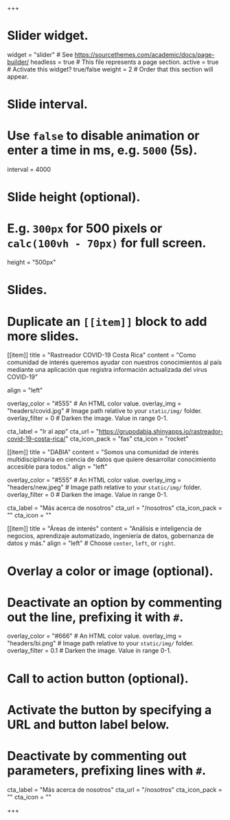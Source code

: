 +++
# Slider widget.
widget = "slider"  # See https://sourcethemes.com/academic/docs/page-builder/
headless = true  # This file represents a page section.
active = true  # Activate this widget? true/false
weight = 2  # Order that this section will appear.

# Slide interval.
# Use `false` to disable animation or enter a time in ms, e.g. `5000` (5s).
interval = 4000

# Slide height (optional).
# E.g. `300px` for 500 pixels or `calc(100vh - 70px)` for full screen.
height = "500px"

# Slides.
# Duplicate an `[[item]]` block to add more slides.


[[item]]
  title = "Rastreador COVID-19 Costa Rica"
  content = "Como comunidad de interés queremos ayudar con nuestros conocimientos al país mediante una aplicación que registra información actualizada del virus COVID-19"
  
  align = "left"

  overlay_color = "#555"  # An HTML color value.
  overlay_img = "headers/covid.jpg"  # Image path relative to your `static/img/` folder.
  overlay_filter = 0  # Darken the image. Value in range 0-1.
  
  cta_label = "Ir al app"
  cta_url = "https://grupodabia.shinyapps.io/rastreador-covid-19-costa-rica/"
  cta_icon_pack = "fas"
  cta_icon = "rocket"


[[item]]
  title = "DABIA"
  content = "Somos una comunidad de interés multidisciplinaria en ciencia de datos que quiere desarrollar conocimiento accesible para todos."
  align = "left"

  overlay_color = "#555"  # An HTML color value.
  overlay_img = "headers/new.jpeg"  # Image path relative to your `static/img/` folder.
  overlay_filter = 0  # Darken the image. Value in range 0-1.
  
  cta_label = "Más acerca de nosotros"
  cta_url = "/nosotros"
  cta_icon_pack = ""
  cta_icon = ""



[[item]]
  title = "Áreas de interés"
  content = "Análisis e inteligencia de negocios, aprendizaje automatizado, ingeniería de datos, gobernanza de datos y más."
  align = "left"  # Choose `center`, `left`, or `right`.

  # Overlay a color or image (optional).
  #   Deactivate an option by commenting out the line, prefixing it with `#`.
  overlay_color = "#666"  # An HTML color value.
  overlay_img = "headers/bi.png"  # Image path relative to your `static/img/` folder.
  overlay_filter = 0.1  # Darken the image. Value in range 0-1.

  # Call to action button (optional).
  #   Activate the button by specifying a URL and button label below.
  #   Deactivate by commenting out parameters, prefixing lines with `#`.
  cta_label = "Más acerca de nosotros"
  cta_url = "/nosotros"
  cta_icon_pack = ""
  cta_icon = ""


+++
